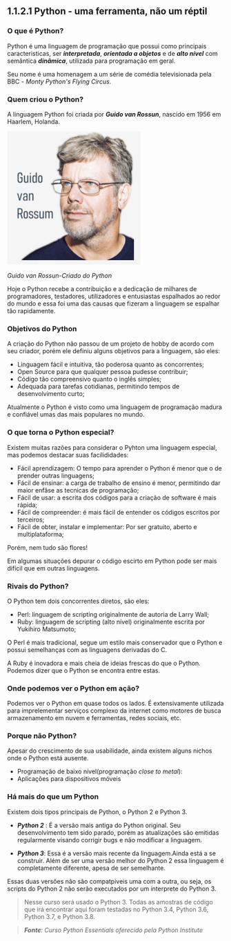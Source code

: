 ## 1.1.2.1 Python - uma ferramenta, não um réptil

### O que é Python?

Python é uma linguagem de programação que possui como principais caracteristicas, ser ***interpretada***, ***orientada a objetos*** e de ***alto nível*** com semântica ***dinâmica***, utilizada para programação em geral.

Seu nome é uma homenagem a um série de comédia televisionada pela BBC - *Monty Python's Flying Circus*.

### Quem criou o Python?

A linguagem Python foi criada por ***Guido van Rossun***, nascido em 1956 em Haarlem, Holanda.

![Guido van Rossun](../img/01_1_Guido_van_Rossun.PNG)

*Guido van Rossun-Criado do Python*

Hoje o Python recebe a contribuição e a dedicação de milhares de programadores, testadores, utilizadores e entusiastas espalhados ao redor do mundo e essa foi uma das causas que fizeram a linguagem se espalhar tão rapidamente.

### Objetivos do Python

A criação do Python não passou de um projeto de hobby de acordo com seu criador, porém ele definiu alguns objetivos para a linguagem, são eles:

- Linguagem fácil e intuitiva, tão poderosa quanto as concorrentes;
- Open Source para que qualquer pessoa pudesse contribuir;
- Código tão compreensivo quanto o inglês simples;
- Adequada para tarefas cotidianas, permitindo tempos de desenvolvimento curto;

Atualmente o Python é visto como uma linguagem de programação madura e confiável umas das mais populares no mundo.

### O que torna o Python especial?

Existem muitas razões para considerar o Pyhton uma linguagem especial, mas podemos destacar suas facilididades:

- Fácil aprendizagem: O tempo para aprender o Python é menor que o de prender outras linguagens;
- Fácil de ensinar: a carga de trabalho de ensino é menor, permitindo dar maior enfâse as tecnicas de programação;
- Fácil de usar: a escrita dos códigos para a criação de software é mais rápida;
- Fácil de compreender: é mais fácil de entender os códigos escritos por terceiros;
- Fácil de obter, instalar e implementar: Por ser gratuito, aberto e multiplataforma;

Porém, nem tudo são flores!

Em algumas situações depurar o código escirto em Python pode ser mais difícil que em outras linguagens.

### Rivais do Python?

O Python tem dois concorrentes diretos, são eles:

- Perl: linguagem de scripting originalmente de autoria de Larry Wall;
- Ruby: linguagem de scripting (alto nível) originalmente escrita por Yukihiro Matsumoto;

O Perl é mais tradicional, segue um estilo mais conservador que o Python e possui semelhanças com as linguagens derivadas do C.

A Ruby é inovadora e mais cheia de ideias frescas do que o Python. Podemos dizer que o Python se encontra entre estas.

### Onde podemos ver o Python em ação?

Podemos ver o Python em quase todos os lados. É extensivamente utilizada para imprelementar serviços complexo da internet como motores de busca armazenamento em nuvem e ferramentas, redes sociais, etc.

### Porque não Python?

Apesar do crescimento de sua usabilidade, ainda existem alguns nichos onde o Python está ausente.

- Programação de baixo nível(programação *close to metal*):
- Aplicações para dispositivos móveis

### Há mais do que um Python

Existem dois tipos principais de Python, o Python 2 e Python 3.

- ***Python 2*** : É a versão mais antiga do Python original. Seu desenvolvimento tem sido parado, porém as atualizações são emitidas regularmente visando corrigir bugs e não modificar a linguagem.

- ***Python 3***: Essa é a versão mais recente da linguagem.Ainda está a se construir. Além de ser uma versão melhor do Python 2 essa linguagem é completamente diferente, apesa de ser semelhante.

Essas duas versões não são compatpiveis uma com a outra, ou seja, os scripts do Python 2 não serão executados por um interprete do Python 3.

> Nesse curso será usado o Python 3. Todas as amostras de código que irá encontrar aqui foram testadas no Python 3.4, Python 3.6, Python 3.7, e Python 3.8.

>***Fonte**: Curso Python Essentials oferecido pela Python Institute*

